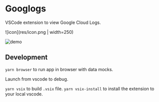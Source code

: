 # Googlogs

VSCode extension to view Google Cloud Logs.

![icon](res/icon.png | width=250)

![demo](res/demo.gif)

## Development

`yarn browser` to run app in browser with data mocks.

Launch from vscode to debug.

`yarn vsix` to build `.vsix` file. `yarn vsix-install` to install the extension to your local vscode.
